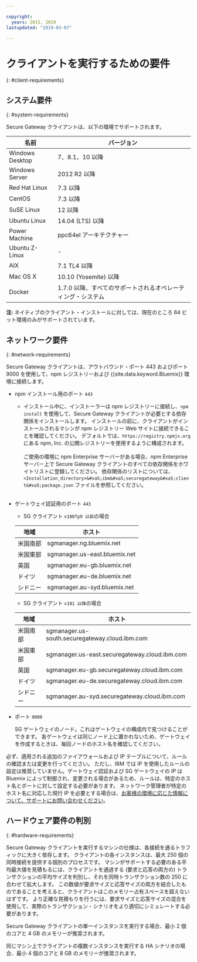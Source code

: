 ```yaml
---

copyright:
  years: 2015, 2019
lastupdated: "2019-03-07"

---
```


# クライアントを実行するための要件
{: #client-requirements}

## システム要件
{: #system-requirements}

Secure Gateway クライアントは、以下の環境でサポートされます。

| 名前 | バージョン          |
| ------------- | ----------- |
| Windows Desktop | 7、8.1、10 以降 |
| Windows Server | 2012 R2 以降 |
| Red Hat Linux | 7.3 以降 |
| CentOS | 7.3 以降 |
| SuSE Linux | 12 以降 |
| Ubuntu Linux | 14.04 (LTS) 以降 |
| Power Machine | ppc64el アーキテクチャー |
| Ubuntu Z-Linux | - |
| AIX | 7.1 TL4 以降 |
| Mac OS X | 10.10 (Yosemite) 以降 |
| Docker | 1.7.0 以降、すべてのサポートされるオペレーティング・システム |

<b>注:</b> ネイティブのクライアント・インストールに対しては、現在のところ 64 ビット環境のみがサポートされています。

## ネットワーク要件
{: #network-requirements}

Secure Gateway クライアントは、アウトバウンド・ポート 443 およびポート 9000 を使用して、npm レジストリーおよび {{site.data.keyword.Bluemix}} 環境に接続します。
- npm インストール用のポート `443`
  - インストール中に、インストーラーは npm レジストリーに接続し、`npm install` を使用して、Secure Gateway クライアントが必要とする依存関係をインストールします。 インストールの前に、クライアントがインストールされるマシンが npm レジストリー Web サイトに接続できることを確認してください。 デフォルトでは、`https://registry.npmjs.org` にある npm, Inc. の公開レジストリーを使用するように構成されます。<br><br>
ご使用の環境に npm Enterprise サーバーがある場合、npm Enterprise サーバー上で Secure Gateway クライアントのすべての依存関係をホワイトリストに登録してください。 依存関係のリストについては、`<Installation_directory>&#xa5;ibm&#xa5;securegateway&#xa5;client&#xa5;package.json` ファイルを参照してください。<br><br>

- ゲートウェイ認証用のポート `443`
  - SG クライアント `v180fp9 以前`の場合


  | 地域  | ホスト  |
  | --  | --  |
  | 米国南部  | sgmanager.ng.bluemix.net  |
  | 米国東部  | sgmanager.us-east.bluemix.net  |
  | 英国  | sgmanager.eu-gb.bluemix.net  |
  | ドイツ  | sgmanager.eu-de.bluemix.net  |
  | シドニー  | sgmanager.au-syd.bluemix.net  |

  - SG クライアント `v181 以降`の場合
  
  
  | 地域  | ホスト  |
  | --  | --  |
  | 米国南部  | sgmanager.us-south.securegateway.cloud.ibm.com  |
  | 米国東部  | sgmanager.us-east.securegateway.cloud.ibm.com  |
  | 英国  | sgmanager.eu-gb.securegateway.cloud.ibm.com  |
  | ドイツ  | sgmanager.eu-de.securegateway.cloud.ibm.com  |
  | シドニー  | sgmanager.au-syd.securegateway.cloud.ibm.com  |

- ポート `9000`

  SG ゲートウェイのノード。これはゲートウェイの構成内で見つけることができます。 各ゲートウェイは同じノード上に置かれないため、ゲートウェイを作成するときは、毎回ノードのホスト名を確認してください。


必ず、適用される追加のファイアウォールおよび IP テーブルについて、ルールの確認または変更を行ってください。 ただし、IBM では IP を使用したルールの設定は推奨していません。ゲートウェイ認証および SG ゲートウェイの IP は Bluemix によって制御され、変更される場合があるため、ルールは、特定のホスト名とポートに対して設定する必要があります。 ネットワーク管理者が特定のホスト名に対応した現行 IP を必要とする場合は、[お客様の環境に応じた情報について、サポートにお問い合わせください](/docs/services/SecureGateway?topic=securegateway-troubleshooting#getting-help-and-support)。


## ハードウェア要件の判別
{: #hardware-requirements}

Secure Gateway クライアントを実行するマシンの仕様は、各接続を通るトラフィックに大きく依存します。  クライアントの各インスタンスは、最大 250 個の同時接続を提供する個別のプロセスです。  マシンがサポートする必要のある平均最大値を見積もるには、クライアントを通過する (要求と応答の両方の) トランザクションの平均サイズを判別し、それを同時トランザクション数の 250 に合わせて拡大します。  この数値が要求サイズと応答サイズの両方を結合したものであることを考えると、クライアントはこのメモリー占有スペースを超えないはずです。  より正確な見積もりを行うには、要求サイズと応答サイズの混合を使用して、実際のトランザクション・シナリオをより適切にシミュレートする必要があります。

Secure Gateway クライアントの単一インスタンスを実行する場合、最小 2 個のコアと 4 GB のメモリーが推奨されます。

同じマシン上でクライアントの複数インスタンスを実行する HA シナリオの場合、最小 4 個のコアと 8 GB のメモリーが推奨されます。
